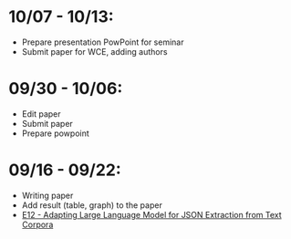 # 10/07 - 10/13:
- Prepare presentation PowPoint for seminar
- Submit paper for WCE, adding authors

# 09/30 - 10/06:
- Edit paper
- Submit paper
- Prepare powpoint

# 09/16 - 09/22:
- Writing paper
- Add result (table, graph) to the paper 
- [E12 - Adapting Large Language Model for JSON Extraction from Text Corpora](https://drive.google.com/drive/folders/1YhmemPToZn4oElU9Z8LUGxJSg1Ug4yzQ)